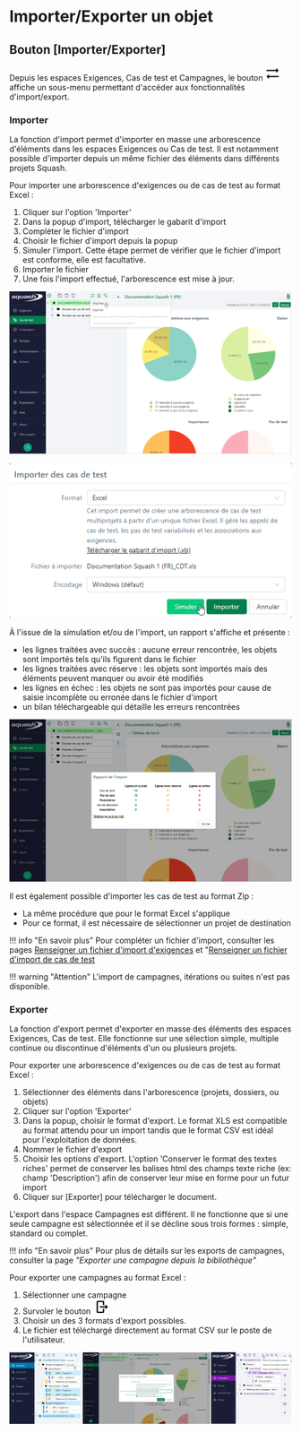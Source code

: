 # Importer/Exporter un objet

## Bouton [Importer/Exporter]

Depuis les espaces Exigences, Cas de test et Campagnes, le bouton ![Importer/Exporter](resources/icone-import-export.png) affiche un sous-menu permettant d'accéder aux fonctionnalités d'import/export.

### Importer

La fonction d'import permet d'importer en masse une arborescence d'éléments dans les espaces Exigences ou Cas de test. Il est notamment possible d'importer depuis un même fichier des éléments dans différents projets Squash.

Pour importer une arborescence d'exigences ou de cas de test au format Excel :

1. Cliquer sur l'option 'Importer'
2. Dans la popup d'import, télécharger le gabarit d'import
3. Compléter le fichier d'import
4. Choisir le fichier d'import depuis la popup
5. Simuler l'import. Cette étape permet de vérifier que le fichier d'import est conforme, elle est facultative.
6. Importer le fichier 
7. Une fois l'import effectué, l'arborescence est mise à jour.

![menu-importer](resources/menu-importer.png)

![popup-import](resources/popup-import.png)

À l'issue de la simulation et/ou de l'import, un rapport s'affiche et présente :

- les lignes traitées avec succès : aucune erreur rencontrée, les objets sont importés tels qu'ils figurent dans le fichier
- les lignes traitées avec réserve : les objets sont importés mais des éléments peuvent manquer ou avoir été modifiés
- les lignes en échec : les objets ne sont pas importés pour cause de saisie incomplète ou erronée dans le fichier d'import
- un bilan téléchargeable qui détaille les erreurs rencontrées

![rapport-import-arbre](resources/rapport-import-arbre.png)

Il est également possible d'importer les cas de test au format Zip :

- La même procédure que pour le format Excel s'applique
- Pour ce format, il est nécessaire de sélectionner un projet de destination

!!! info "En savoir plus"
    Pour compléter un fichier d'import, consulter les pages [Renseigner un fichier d'import d'exigences](../../02.gestion-exigences/2.6.creer-modifier-en-masse-exigences-import-export/2.6.1.renseigner-fichier-import-exigences.md) et "[Renseigner un fichier d'import de cas de test](../../03.gestion-cas-test/3.7.creer-modifier-masse-cas-test-import-export/3.7.1.renseigner-fichier-import-cas-test.md)
    

!!! warning "Attention"
    L'import de campagnes, itérations ou suites n'est pas disponible.

### Exporter

La fonction d'export permet d'exporter en masse des éléments des espaces Exigences, Cas de test. Elle fonctionne sur une sélection simple, multiple continue ou discontinue d'éléments d'un ou plusieurs projets.

Pour exporter une arborescence d'exigences ou de cas de test au format Excel :

1. Sélectionner des éléments dans l'arborescence (projets, dossiers, ou objets)
2. Cliquer sur l'option 'Exporter'
3. Dans la popup, choisir le format d'export. Le format XLS est compatible au format attendu pour un import  tandis que le format CSV est idéal pour l'exploitation de données.
4. Nommer le fichier d'export
5. Choisir les options d'export. L'option 'Conserver le format des textes riches' permet de conserver les balises html des champs texte riche (ex: champ 'Description') afin de conserver leur mise en forme pour un futur import
6. Cliquer sur [Exporter] pour télécharger le document.

L'export dans l'espace Campagnes est différent. Il ne fonctionne que si une seule campagne est sélectionnée et il se décline sous trois formes :  simple, standard ou complet.

!!! info "En savoir plus"
    Pour plus de détails sur les exports de campagnes, consulter la page *"Exporter une campagne depuis la bibliothèque"*

Pour exporter une campagnes au format Excel :

1. Sélectionner une campagne
2. Survoler le bouton ![icone-export-campagne](resources/icone-export-campagne.png)
3. Choisir un des 3 formats d'export possibles.
4. Le fichier est téléchargé directement au format CSV sur le poste de l'utilisateur.

![exporter-tous-les-espaces](resources/exporter-tous-les-espaces.png)

<!--stackedit_data:
eyJoaXN0b3J5IjpbLTEzMTA1Mjk5NDUsLTI5MzU1Mjg5Nyw0ND
E4NDcwODYsNDU2MTQ3NzgyLC02ODI2NTQ2NzIsLTEyMzQ1NTA4
ODksLTE4MjcxMDAzMDksLTEzNzE2NTQyNzVdfQ==
-->

